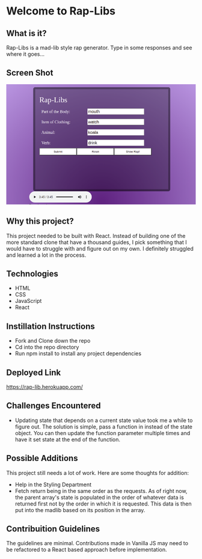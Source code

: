 # Welcome to Rap-Libs
## What is it?

Rap-Libs is a mad-lib style rap generator. Type in some responses and see where it goes...

## Screen Shot

![](images/screenshot.png)

## Why this project?

This project needed to be built with React. Instead of building one of the more standard clone that have a thousand guides, I pick something that I would have to struggle with and figure out on my own. I definitely struggled and learned a lot in the process.

## Technologies 
- HTML
- CSS
- JavaScript
- React

## Instillation Instructions
- Fork and Clone down the repo
- Cd into the repo directory
- Run npm install to install any project dependencies 

## Deployed Link
https://rap-lib.herokuapp.com/

## Challenges Encountered
- Updating state that depends on a current state value took me a while to figure out. The solution is simple, pass a function in instead of the state object. You can then update the function parameter multiple times and have it set state at the end of the function.



## Possible Additions
This project still needs a lot of work. Here are some thoughts for addition:
- Help in the Styling Department
- Fetch return being in the same order as the requests. As of right now, the parent array's state is populated in the order of whatever data is returned first not by the order in which it is requested. This data is then put into the madlib based on its position in the array.

## Contribuition Guidelines 
The guidelines are minimal. Contributions made in Vanilla JS may need to be refactored to a React based approach before implementation.
